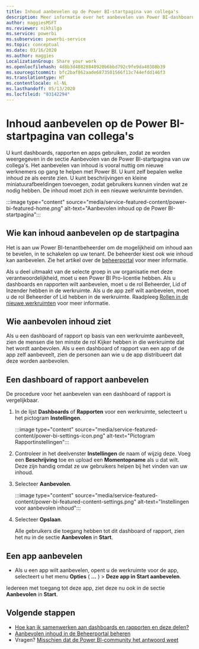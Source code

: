 ```yaml
---
title: Inhoud aanbevelen op de Power BI-startpagina van collega's
description: Meer informatie over het aanbevelen van Power BI-dashboards en -rapporten op de Power BI-startpagina voor collega's in uw organisatie.
author: maggiesMSFT
ms.reviewer: nikhilga
ms.service: powerbi
ms.subservice: powerbi-service
ms.topic: conceptual
ms.date: 03/16/2020
ms.author: maggies
LocalizationGroup: Share your work
ms.openlocfilehash: 4d8b3d48828840920b6bbd792c9fe9da40308b39
ms.sourcegitcommit: bfc2baf862aade6873501566f13c744efdd146f3
ms.translationtype: HT
ms.contentlocale: nl-NL
ms.lasthandoff: 05/13/2020
ms.locfileid: "83142294"
---
```

# <a name="feature-content-on-colleagues-power-bi-home-page"></a>Inhoud aanbevelen op de Power BI-startpagina van collega's

U kunt dashboards, rapporten en apps gebruiken, zodat ze worden weergegeven in de sectie Aanbevolen van de Power BI-startpagina van uw collega's. Het aanbevelen van inhoud is vooral nuttig om nieuwe werknemers op gang te helpen met Power BI. U kunt zelf bepalen welke inhoud ze als eerste zien. U kunt beschrijvingen en kleine miniatuurafbeeldingen toevoegen, zodat gebruikers kunnen vinden wat ze nodig hebben. De inhoud moet zich in een nieuwe werkruimte bevinden.

:::image type="content" source="media/service-featured-content/power-bi-featured-home.png" alt-text="Aanbevolen inhoud op de Power BI-startpagina":::

## <a name="who-can-feature-content"></a>Wie kan inhoud aanbevelen op de startpagina

Het is aan uw Power BI-tenantbeheerder om de mogelijkheid om inhoud aan te bevelen, in te schakelen op uw tenant. De beheerder kiest ook wie inhoud kan aanbevelen. Zie het artikel over de [beheerportal](../admin/service-admin-portal.md#featured-content) voor meer informatie.

Als u deel uitmaakt van de selecte groep in uw organisatie met deze verantwoordelijkheid, moet u een Power BI Pro-licentie hebben. Als u dashboards en rapporten wilt aanbevelen, moet u de rol Beheerder, Lid of Inzender hebben in de werkruimte. Als u de app zelf wilt aanbevelen, moet u de rol Beheerder of Lid hebben in de werkruimte. Raadpleeg [Rollen in de nieuwe werkruimten](service-new-workspaces.md#roles-in-the-new-workspaces) voor meer informatie.

## <a name="who-sees-featured-content"></a>Wie aanbevolen inhoud ziet

Als u een dashboard of rapport op basis van een werkruimte aanbeveelt, zien de mensen die ten minste de rol Kijker hebben in die werkruimte dat het wordt aanbevolen. Als u een dashboard of rapport van een app of de app zelf aanbeveelt, zien de personen aan wie u de app distribueert dat deze worden aanbevolen.

## <a name="feature-a-dashboard-or-report"></a>Een dashboard of rapport aanbevelen

De procedure voor het aanbevelen van een dashboard of rapport is vergelijkbaar.

1. In de lijst **Dashboards** of **Rapporten** voor een werkruimte, selecteert u het pictogram **Instellingen**.

    :::image type="content" source="media/service-featured-content/power-bi-settings-icon.png" alt-text="Pictogram Rapportinstellingen":::

2. Controleer in het deelvenster **Instellingen** de naam of wijzig deze. Voeg een **Beschrijving** toe en upload een **Momentopname** als u dat wilt. Deze zijn handig omdat ze uw gebruikers helpen bij het vinden van uw inhoud.

3. Selecteer **Aanbevolen**.

    :::image type="content" source="media/service-featured-content/power-bi-featured-content-settings.png" alt-text="Instellingen voor aanbevolen inhoud":::

4. Selecteer **Opslaan**.

    Alle gebruikers die toegang hebben tot dit dashboard of rapport, zien het nu in de sectie **Aanbevolen** in **Start**.

## <a name="feature-an-app"></a>Een app aanbevelen

- Als u een app wilt aanbevelen, opent u de werkruimte voor de app, selecteert u het menu **Opties** ( **...** ) > **Deze app in Start aanbevelen**.

Iedereen met toegang tot deze app, ziet deze nu ook in de sectie **Aanbevolen** in **Start**.

## <a name="next-steps"></a>Volgende stappen

* [Hoe kan ik samenwerken aan dashboards en rapporten en deze delen?](../collaborate-share/service-how-to-collaborate-distribute-dashboards-reports.md)
* [Aanbevolen inhoud in de Beheerportal beheren](../admin/service-admin-portal.md#manage-featured-content)
* Vragen? [Misschien dat de Power BI-community het antwoord weet](https://community.powerbi.com/)
